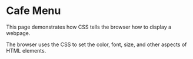 # Cafe Menu

This page demonstrates how CSS tells the browser how to display a webpage.

The browser uses the CSS to set the color, font, size, and other aspects of HTML elements.